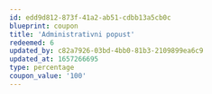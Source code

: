 ```yaml
---
id: edd9d812-873f-41a2-ab51-cdbb13a5cb0c
blueprint: coupon
title: 'Administrativni popust'
redeemed: 6
updated_by: c82a7926-03bd-4bb0-81b3-2109899ea6c9
updated_at: 1657266695
type: percentage
coupon_value: '100'
---
```

